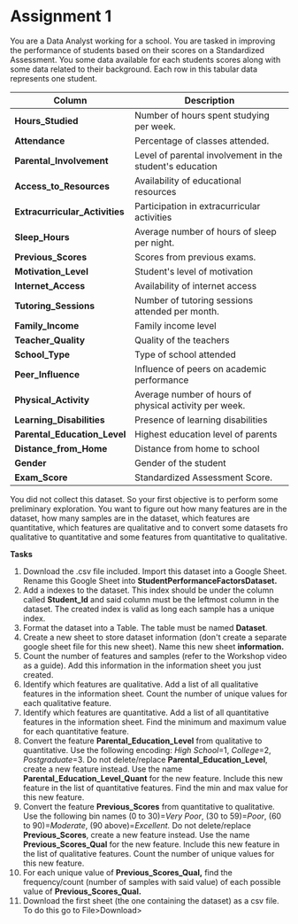 # Assignment 1

You are a Data Analyst working for a school. You are tasked in improving  the performance of students based on their scores on a Standardized  Assessment. You some data available for each students scores along with  some data related to their background. Each row in this tabular data  represents one student.



| **Column**                     | **Description**                                          |
| ------------------------------ | -------------------------------------------------------- |
| **Hours_Studied**              | Number of hours spent studying per week.                 |
| **Attendance**                 | Percentage of classes attended.                          |
| **Parental_Involvement**       | Level of parental involvement in the student's education |
| **Access_to_Resources**        | Availability of educational resources                    |
| **Extracurricular_Activities** | Participation in extracurricular activities              |
| **Sleep_Hours**                | Average number of hours of sleep per night.              |
| **Previous_Scores**            | Scores from previous exams.                              |
| **Motivation_Level**           | Student's level of motivation                            |
| **Internet_Access**            | Availability of internet access                          |
| **Tutoring_Sessions**          | Number of tutoring sessions attended per month.          |
| **Family_Income**              | Family income level                                      |
| **Teacher_Quality**            | Quality of the teachers                                  |
| **School_Type**                | Type of school attended                                  |
| **Peer_Influence**             | Influence of peers on academic performance               |
| **Physical_Activity**          | Average number of hours of physical activity per week.   |
| **Learning_Disabilities**      | Presence of learning disabilities                        |
| **Parental_Education_Level**   | Highest education level of parents                       |
| **Distance_from_Home**         | Distance from home to school                             |
| **Gender**                     | Gender of the student                                    |
| **Exam_Score**                 | Standardized Assessment Score.                           |



You did not collect this  dataset. So your first objective is to perform some preliminary  exploration. You want to figure out how many features are in the  dataset, how many samples are in the dataset, which features are  quantitative, which features are qualitative and to convert some  datasets fro qualitative to quantitative and some features from  quantitative to qualitative.



**Tasks**

1. Download the .csv file included. Import this dataset into a Google Sheet. Rename this Google Sheet into **StudentPerformanceFactorsDataset.**
2. Add a indexes to the dataset. This index should be under the column called **Student_Id** and said column must be the leftmost column in the dataset. The created index is valid as long each sample has a unique index.
3. Format the dataset into a Table. The table must be named **Dataset**.
4. Create a new sheet to store dataset information (don't create a separate  google sheet file for this new sheet). Name this new sheet **information.** 
5. Count the number of features and samples (refer to the Workshop video as a  guide). Add this information in the information sheet you just created.
6. Identify which features are qualitative. Add a list of all qualitative features  in the information sheet. Count the number of unique values for each  qualitative feature.
7. Identify which features are quantitative. Add a list of all quantitative  features in the information sheet. Find the minimum and maximum value  for each quantitative feature.
8. Convert the feature **Parental_Education_Level** from qualitative to quantitative. Use the following encoding: *High School*=1, *College*=2, *Postgraduate*=3. Do not delete/replace **Parental_Education_Level**, create a new feature instead. Use the name **Parental_Education_Level_Quant** for the new feature. Include this new feature in the list of quantitative  features. Find the min and max value for this new feature.
9. Convert the feature **Previous_Scores** from quantitative to qualitative. Use the following bin names (0 to 30)=*Very Poor*, (30 to 59)=*Poor*, (60 to 90)=*Moderate*, (90 above)=*Excellent.* Do not delete/replace **Previous_Scores**, create a new feature instead. Use the name **Previous_Scores_Qual** for the new feature. Include this new feature in the list of qualitative  features. Count the number of unique values for this new feature.
10. For each unique value of **Previous_Scores_Qual,** find the frequency/count (number of samples with said value) of each possible value of **Previous_Scores_Qual.**
11. Download the first sheet (the one containing the dataset) as a csv file. To do this go to File>Download>